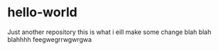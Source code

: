 # hello-world
Just another repository
this is what i eill make some change blah blah blahhhh
feegwegrrwgwrgwa
